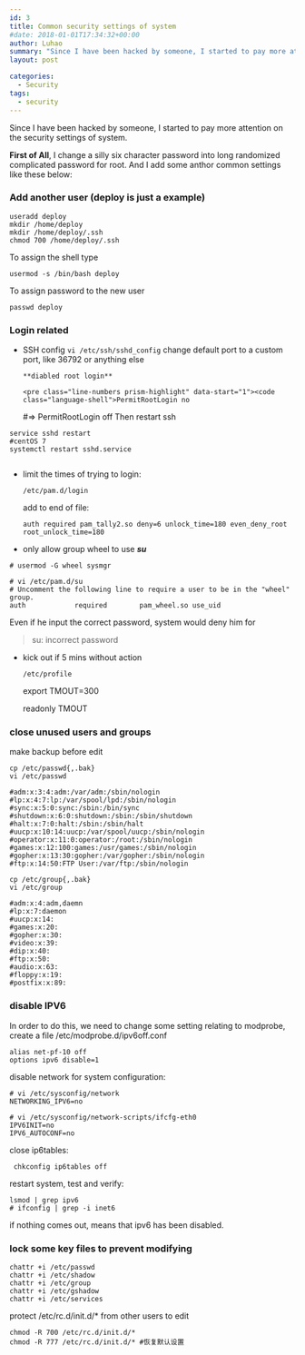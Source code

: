 ```yaml
---
id: 3
title: Common security settings of system
#date: 2018-01-01T17:34:32+00:00
author: Luhao
summary: "Since I have been hacked by someone, I started to pay more attention on the security settings of system."
layout: post

categories:
  - Security
tags:
  - security
---
```


Since I have been hacked by someone, I started to pay more attention on the security settings of system.

**First of All**, I change a silly six character password into long randomized complicated password for root. And I add some anthor common settings like these below:

### Add another user (deploy is just a example)

<pre class="line-numbers prism-highlight" data-start="1"><code class="language-shell">useradd deploy  
mkdir /home/deploy  
mkdir /home/deploy/.ssh  
chmod 700 /home/deploy/.ssh  
</code></pre>

To assign the shell type

`usermod -s /bin/bash deploy`

To assign password to the new user

`passwd deploy`

### Login related

- SSH config
  `vi /etc/ssh/sshd_config`
  change default port to a custom port, like 36792 or anything else

      **diabled root login**

      <pre class="line-numbers prism-highlight" data-start="1"><code class="language-shell">PermitRootLogin no

  #=&gt;
  PermitRootLogin off
  </code></pre>
  Then restart ssh

<pre class="line-numbers prism-highlight" data-start="1"><code class="language-null">service sshd restart
#centOS 7
systemctl restart sshd.service

</code></pre>

- limit the times of trying to login:

  `/etc/pam.d/login`

  add to end of file:

  `auth required pam_tally2.so deny=6 unlock_time=180 even_deny_root  root_unlock_time=180`

- only allow group wheel to use **_su_**

<pre class="line-numbers prism-highlight" data-start="1"><code class="language-null"># usermod -G wheel sysmgr

# vi /etc/pam.d/su
# Uncomment the following line to require a user to be in the "wheel" group.
auth            required        pam_wheel.so use_uid   
</code></pre>

Even if he input the correct password, system would deny him for

> su: incorrect password

- kick out if 5 mins without action

  `/etc/profile`</p>
  export TMOUT=300

  readonly TMOUT

### close unused users and groups

make backup before edit

<pre class="line-numbers prism-highlight" data-start="1"><code class="language-shell">cp /etc/passwd{,.bak} 
vi /etc/passwd 
</code></pre>

<pre class="line-numbers prism-highlight" data-start="1"><code class="language-null">#adm:x:3:4:adm:/var/adm:/sbin/nologin  
#lp:x:4:7:lp:/var/spool/lpd:/sbin/nologin  
#sync:x:5:0:sync:/sbin:/bin/sync  
#shutdown:x:6:0:shutdown:/sbin:/sbin/shutdown  
#halt:x:7:0:halt:/sbin:/sbin/halt  
#uucp:x:10:14:uucp:/var/spool/uucp:/sbin/nologin  
#operator:x:11:0:operator:/root:/sbin/nologin  
#games:x:12:100:games:/usr/games:/sbin/nologin  
#gopher:x:13:30:gopher:/var/gopher:/sbin/nologin   
#ftp:x:14:50:FTP User:/var/ftp:/sbin/nologin
</code></pre>

<pre class="line-numbers prism-highlight" data-start="1"><code class="language-null">cp /etc/group{,.bak} 
vi /etc/group 
</code></pre>

<pre class="line-numbers prism-highlight" data-start="1"><code class="language-null">#adm:x:4:adm,daemn  
#lp:x:7:daemon  
#uucp:x:14:  
#games:x:20:  
#gopher:x:30:  
#video:x:39:  
#dip:x:40:  
#ftp:x:50:  
#audio:x:63:  
#floppy:x:19:  
#postfix:x:89: 
</code></pre>

### disable IPV6

In order to do this, we need to change some setting relating to modprobe, create a file /etc/modprobe.d/ipv6off.conf

<pre class="line-numbers prism-highlight" data-start="1"><code class="language-null">alias net-pf-10 off
options ipv6 disable=1
</code></pre>

disable network for system configuration:

<pre class="line-numbers prism-highlight" data-start="1"><code class="language-null"># vi /etc/sysconfig/network
NETWORKING_IPV6=no
</code></pre>

<pre class="line-numbers prism-highlight" data-start="1"><code class="language-null"># vi /etc/sysconfig/network-scripts/ifcfg-eth0
IPV6INIT=no
IPV6_AUTOCONF=no
</code></pre>

close ip6tables:

<pre class="line-numbers prism-highlight" data-start="1"><code class="language-null"> chkconfig ip6tables off
</code></pre>

restart system, test and verify:

<pre class="line-numbers prism-highlight" data-start="1"><code class="language-null">lsmod | grep ipv6
# ifconfig | grep -i inet6
</code></pre>

if nothing comes out, means that ipv6 has been disabled.

### lock some key files to prevent modifying

<pre class="line-numbers prism-highlight" data-start="1"><code class="language-null">chattr +i /etc/passwd
chattr +i /etc/shadow
chattr +i /etc/group
chattr +i /etc/gshadow
chattr +i /etc/services 
</code></pre>

protect /etc/rc.d/init.d/\* from other users to edit

<pre class="line-numbers prism-highlight" data-start="1"><code class="language-null">chmod -R 700 /etc/rc.d/init.d/*
chmod -R 777 /etc/rc.d/init.d/* #恢复默认设置
</code></pre>
